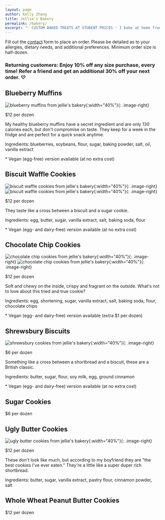 ```yaml
---
layout: page
author: Kelly Zhang
title: Jellie's Bakery
permalink: /bakery/
excerpt: "♡ CUSTOM BAKED TREATS AT STUDENT PRICES ♡ I bake at home from scratch and would love to share some of my treats with you! Serving Kitchener-Waterloo area."
---
```


Fill out the [contact](/contact) form to place an order. Please be detailed as to your allergies, dietary needs, and additional preferences. Minimum order size is half-dozen.

### Returning customers: Enjoy 10% off any size purchase, every time! Refer a friend and get an additional 30% off your next order. ♡

## Blueberry Muffins

![blueberry muffins from jellie's bakery](/food/foodventures/images/blueberry-okara-muffins-2.jpg){:width="40%"}{: .image-right}

$12 per dozen

My healthy blueberry muffins have a secret ingredient and are only 130 calories each, but don't compromise on taste. They keep for a week in the fridge and are perfect for a quick snack anytime.

Ingredients: blueberries, soybeans, flour, sugar, baking powder, salt, oil, vanilla extract

\* Vegan (egg-free) version available (at no extra cost)

## Biscuit Waffle Cookies

![biscuit waffle cookies from jellie's bakery](/food/images/bakery-biscuit-waffle-cookies.jpg){:width="40%"}{: .image-right} ![biscuit waffle cookies from jellie's bakery](/food/images/bakery-biscuit-waffle-cookies-1.jpg){:width="40%"}{: .image-right}

$12 per dozen

They taste like a cross between a biscuit and a sugar cookie.

Ingredients: egg, butter, sugar, vanilla extract, salt, baking soda, flour

\* Vegan (egg- and dairy-free) version available (at no extra cost)

## Chocolate Chip Cookies

![chocolate chip cookies from jellie's bakery](/food/foodventures/images/chocolate-chip-cookies-cover.jpg){:width="40%"}{: .image-right} ![chocolate chip cookies from jellie's bakery](/food/foodventures/images/chocolate-chip-cookies-6.jpg){:width="40%"}{: .image-right}

$12 per dozen

Soft and chewy on the inside, crispy and fragrant on the outside. What's not to love about this tried and true cookie?

Ingredients: egg, shortening, sugar, vanilla extract, salt, baking soda, flour, chocolate chips

\* Vegan (egg- and dairy-free) version available (extra $1 per dozen)

## Shrewsbury Biscuits

![shrewsbury cookies from jellie's bakery](/food/foodventures/images/shrewsbury-cookies-1.jpg){:width="40%"}{: .image-right}

$6 per dozen

Something like a cross between a shortbread and a biscuit, these are a British classic.

Ingredients: butter, sugar, flour, soy milk, egg, ground cinnamon

\* Vegan (egg- and dairy-free) version available (at no extra cost)

## Sugar Cookies

$6 per dozen

## Ugly Butter Cookies

![ugly butter cookies from jellie's bakery](/food/images/bakery-polvorones.jpg){:width="40%"}{: .image-right}

$12 per dozen

These don't look like much, but according to my boyfriend they are "the best cookies I've ever eaten." They're a little like a super duper rich shortbread.

Ingredients: butter, sugar, vanilla extract, pastry flour, cinnamon powder, salt

## Whole Wheat Peanut Butter Cookies

$12 per dozen
